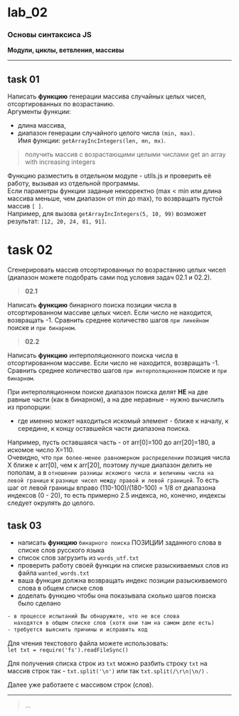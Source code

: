 # lab_02

### Основы синтаксиса JS  

**Модули, циклы, ветвления, массивы**  

---  

## task 01  

Написать **функцию** генерации массива случайных целых чисел, отсортированных по возрастанию.  
Аргументы функции:  
- длина массива,  
- диапазон генерации случайного целого числа `(min, max)`.  
Имя функции: `getArrayIncIntegers(len, mn, mx)`.  

> получить массив с возрастающими целыми числами
> get an array with increasing integers

Функцию разместить в отдельном модуле - utils.js и проверить её работу, вызывая из отдельной программы.  
Если параметры функции заданые некорректно (max < min или длина массива меньше, чем диапазон от min до max), то возвращать пустой массив `[ ]`.  
Например, для вызова `getArrayIncIntegers(5, 10, 99)` возможет результат: `[12, 20, 24, 81, 91]`.  

# task 02  

Сгенерировать массив отсортированных по возрастанию целых чисел (диапазон можете подобрать сами под условия задач 02.1 и 02.2).  

> **02.1**  

Написать **функцию** бинарного поиска позиции числа в отсортированном массиве целых чисел. Если число не находится, возвращать -1. Сравнить среднее количество шагов `при линейном` поиске и `при бинарном`.  

> **02.2**  

Написать **функцию** интерполяционного поиска числа в отсортированном массиве. Если число не находится, возвращать -1. Сравнить среднее количество шагов `при интерполяционном` поиске и `при бинарном`.  

При интерполяционном поиске диапазон поиска делят **НЕ** на две равные части (как в бинарном), а на две неравные - нужно вычислить из пропорции:  

- где именно может находиться искомый элемент - ближе к началу, к середине, к концу оставшейся части диапазона поиска.  

Например, пусть оставшаяся часть - от arr[0]=100 до arr[20]=180, а искомое число X=110.  
Очевидно, что `при более-менее равномерном распределении` позиция числа X ближе к arr[0], чем к arr[20], поэтому лучше диапазон делить не пополам, а в `отношении разницы искомого числа и величины числа на левой границе` к `разнице чисел между правой и левой границей`. То есть шаг от левой границы вправо (110-100)/(180-100) = 1/8 от диапазона индексов (0 - 20), то есть примерно 2.5 индекса, но, конечно, индексы следует окрулять до целого.  

## task 03  

- написать **функцию** `бинарного поиска` ПОЗИЦИИ заданного слова в списке слов русского языка  
- список слов загрузить из `words_utf.txt`  
- проверить работу своей функции на списке разыскиваемых слов из файла `wanted_words.txt`  
- ваша функция должна возвращать индекс позиции разыскиваемого слова в общем списке слов  
- доделать функцию чтобы она показывала сколько шагов поиска было сделано  

```txt
- в процессе испытаний Вы обнаружите, что не все слова  
  находятся в общем списке слов (хотя они там на самом деле есть)  
- требуется выяснить причины и исправить код  
```

Для чтения текстового файла можете использовать:  
`let txt = require('fs').readFileSync()`  

Для получения списка строк из `txt` можно разбить строку `txt` на массив строк так - `txt.split('\n')` или так `txt.split(/\r\n|\n/)` .  

Далее уже работаете с массивом строк (слов).  

---  

> ...  
